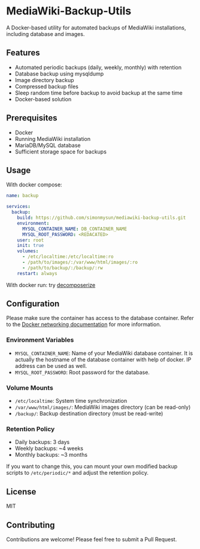# MediaWiki-Backup-Utils

A Docker-based utility for automated backups of MediaWiki installations, including database and images.

## Features

- Automated periodic backups (daily, weekly, monthly) with retention
- Database backup using mysqldump
- Image directory backup
- Compressed backup files
- Sleep random time before backup to avoid backup at the same time
- Docker-based solution

## Prerequisites

- Docker
- Running MediaWiki installation
- MariaDB/MySQL database
- Sufficient storage space for backups

## Usage 

With docker compose:

```yaml
name: backup

services:
  backup:
    build: https://github.com/simonmysun/mediawiki-backup-utils.git
    environment:
      MYSQL_CONTAINER_NAME: DB_CONTAINER_NAME
      MYSQL_ROOT_PASSWORD: <REDACATED>
    user: root
    init: true
    volumes:
      - /etc/localtime:/etc/localtime:ro
      - /path/to/images/:/var/www/html/images/:ro
      - /path/to/backup/:/backup/:rw
    restart: always
```

With docker run: try [decomposerize](https://www.decomposerize.com/)

## Configuration

Please make sure the container has access to the database container. Refer to the [Docker networking documentation](https://docs.docker.com/compose/networking/) for more information.

### Environment Variables

- `MYSQL_CONTAINER_NAME`: Name of your MediaWiki database container. It is actually the hostname of the database container with help of docker. IP address can be used as well.
- `MYSQL_ROOT_PASSWORD`: Root password for the database.

### Volume Mounts

- `/etc/localtime`: System time synchronization
- `/var/www/html/images/`: MediaWiki images directory (can be read-only)
- `/backup/`: Backup destination directory (must be read-write)

### Retention Policy

- Daily backups: 3 days
- Weekly backups: ~4 weeks
- Monthly backups: ~3 months

If you want to change this, you can mount your own modified backup scripts to `/etc/periodic/*` and adjust the retention policy.

## License

MIT

## Contributing

Contributions are welcome! Please feel free to submit a Pull Request.

